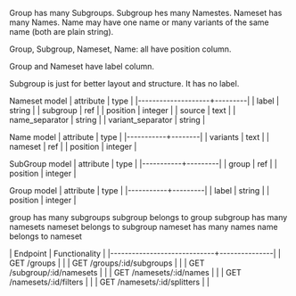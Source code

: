 Group has many Subgroups. Subgroup hes many Namestes. Nameset has many Names. Name may have one name or many variants of the same name (both are plain string).

Group, Subgroup, Nameset, Name: all have position column.

Group and Nameset have label column.

Subgroup is just for better layout and structure. It has no label.

Nameset model
| attribute          | type    |
|--------------------+---------|
| label              | string  |
| subgroup           | ref     |
| position           | integer |
| source             | text    |
| name_separator     | string  |
| variant_separator  | string  |

Name model
| attribute | type   |
|-----------+--------|
| variants  | text |
| nameset   | ref    |
| position  | integer |

SubGroup model
| attribute | type    |
|-----------+---------|
| group     | ref     |
| position  | integer |

Group model
| attribute | type    |
|-----------+---------|
| label     | string  |
| position  | integer |

group has many subgroups
subgroup belongs to group
subgroup has many namesets
nameset belongs to subgroup
nameset has many names
name belongs to nameset

| Endpoint                    | Functionality |
|-----------------------------+---------------|
| GET /groups                 |               |
| GET /groups/:id/subgroups   |               |
| GET /subgroup/:id/namesets  |               |
| GET /namesets/:id/names     |               |
| GET /namesets/:id/filters   |               |
| GET /namesets/:id/splitters |               |
